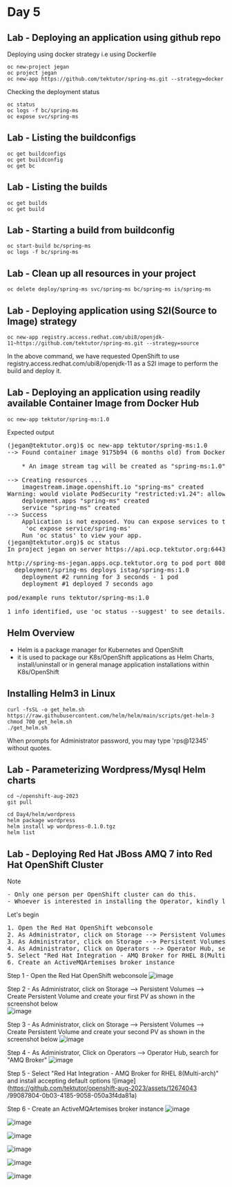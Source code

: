 # Day 5

## Lab - Deploying an application using github repo

Deploying using docker strategy i.e using Dockerfile
```
oc new-project jegan
oc project jegan
oc new-app https://github.com/tektutor/spring-ms.git --strategy=docker
```

Checking the deployment status
```
oc status
oc logs -f bc/spring-ms 
oc expose svc/spring-ms
```

## Lab - Listing the buildconfigs
```
oc get buildconfigs
oc get buildconfig
oc get bc
```

## Lab - Listing the builds
```
oc get builds
oc get build
```

## Lab - Starting a build from buildconfig
```
oc start-build bc/spring-ms
oc logs -f bc/spring-ms
```

## Lab - Clean up all resources in your project
```
oc delete deploy/spring-ms svc/spring-ms bc/spring-ms is/spring-ms
```

## Lab - Deploying application using S2I(Source to Image) strategy
```
oc new-app registry.access.redhat.com/ubi8/openjdk-11~https://github.com/tektutor/spring-ms.git --strategy=source
```
In the above command, we have requested OpenShift to use registry.access.redhat.com/ubi8/openjdk-11 as a S2I image to perform the build and deploy it.

## Lab - Deploying an application using readily available Container Image from Docker Hub
```
oc new-app tektutor/spring-ms:1.0
```

Expected output
<pre>
(jegan@tektutor.org)$ oc new-app tektutor/spring-ms:1.0
--> Found container image 9175b94 (6 months old) from Docker Hub for "tektutor/spring-ms:1.0"

    * An image stream tag will be created as "spring-ms:1.0" that will track this image

--> Creating resources ...
    imagestream.image.openshift.io "spring-ms" created
Warning: would violate PodSecurity "restricted:v1.24": allowPrivilegeEscalation != false (container "spring-ms" must set securityContext.allowPrivilegeEscalation=false), unrestricted capabilities (container "spring-ms" must set securityContext.capabilities.drop=["ALL"]), runAsNonRoot != true (pod or container "spring-ms" must set securityContext.runAsNonRoot=true), seccompProfile (pod or container "spring-ms" must set securityContext.seccompProfile.type to "RuntimeDefault" or "Localhost")
    deployment.apps "spring-ms" created
    service "spring-ms" created
--> Success
    Application is not exposed. You can expose services to the outside world by executing one or more of the commands below:
     'oc expose service/spring-ms' 
    Run 'oc status' to view your app.
(jegan@tektutor.org)$ oc status
In project jegan on server https://api.ocp.tektutor.org:6443

http://spring-ms-jegan.apps.ocp.tektutor.org to pod port 8080-tcp (svc/spring-ms)
  deployment/spring-ms deploys istag/spring-ms:1.0 
    deployment #2 running for 3 seconds - 1 pod
    deployment #1 deployed 7 seconds ago

pod/example runs tektutor/spring-ms:1.0

1 info identified, use 'oc status --suggest' to see details.
</pre>



## Helm Overview
- Helm is a package manager for Kubernetes and OpenShift
- it is used to package our K8s/OpenShift applications as Helm Charts, install/uninstall or in general manage application installations within K8s/OpenShift

## Installing Helm3 in Linux
```
curl -fsSL -o get_helm.sh https://raw.githubusercontent.com/helm/helm/main/scripts/get-helm-3
chmod 700 get_helm.sh
./get_helm.sh
```
When prompts for Administrator password, you may type 'rps@12345' without quotes.

## Lab - Parameterizing Wordpress/Mysql Helm charts
```
cd ~/openshift-aug-2023
git pull

cd Day4/helm/wordpress
helm package wordpress
helm install wp wordpress-0.1.0.tgz
helm list
```

## Lab - Deploying Red Hat JBoss AMQ 7 into Red Hat OpenShift Cluster

Note 
<pre>
- Only one person per OpenShift cluster can do this.
- Whoever is interested in installing the Operator, kindly leave a message via WebEx and let other participants know about the same to avoid conflicts, thanks!
</pre>

Let's begin
<pre>
1. Open the Red Hat OpenShift webconsole
2. As Administrator, click on Storage --> Persistent Volumes --> Create Persistent Volume and create your first PV as shown in the screenshot below  
3. As Administrator, click on Storage --> Persistent Volumes --> Create Persistent Volume and create your second PV as shown in the screenshot below     
4. As Administrator, Click on Operators --> Operator Hub, search for "AMQ Broker"
5. Select "Red Hat Integration - AMQ Broker for RHEL 8(Multi-arch)" and install accepting default options
6. Create an ActiveMQArtemises broker instance
</pre>
Step 1 - Open the Red Hat OpenShift webconsole
![image](https://github.com/tektutor/openshift-aug-2023/assets/12674043/9d4116a0-9bc6-473b-8996-64f4a2a29a32)

Step 2 - As Administrator, click on Storage --> Persistent Volumes --> Create Persistent Volume and create your first PV as shown in the screenshot below  
![image](https://github.com/tektutor/openshift-aug-2023/assets/12674043/242f0348-98f0-4fc8-8562-d259ad3dd9bb)


Step 3 - As Administrator, click on Storage --> Persistent Volumes --> Create Persistent Volume and create your second PV as shown in the screenshot below 
![image](https://github.com/tektutor/openshift-aug-2023/assets/12674043/3972d4e7-a752-49d2-b60d-9eb043ff444b)


Step 4 - As Administrator, Click on Operators --> Operator Hub, search for "AMQ Broker"
![image](https://github.com/tektutor/openshift-aug-2023/assets/12674043/d8b6e8bb-e4ef-4ef4-b5e4-be8eea78993b)

Step 5 - Select "Red Hat Integration - AMQ Broker for RHEL 8(Multi-arch)" and install accepting default options
![image](https://github.com/tektutor/openshift-aug-2023/assets/12674043
/99087804-0b03-4185-9058-050a3f4da81a)

Step 6 - Create an ActiveMQArtemises broker instance
![image](https://github.com/tektutor/openshift-aug-2023/assets/12674043/d23e0375-0614-41a9-87a1-f22c37f9a428)

![image](https://github.com/tektutor/openshift-aug-2023/assets/12674043/81b25df8-23d0-4a03-82b6-fe622974b601)

![image](https://github.com/tektutor/openshift-aug-2023/assets/12674043/1baecc4b-ccf8-4ebd-bad4-2e479602dee9)

![image](https://github.com/tektutor/openshift-aug-2023/assets/12674043/001d66a1-2f3e-4c20-956c-4af842169c76)

![image](https://github.com/tektutor/openshift-aug-2023/assets/12674043/b76afad4-c453-4149-9c41-6c50d4f4e75f)

![image](https://github.com/tektutor/openshift-aug-2023/assets/12674043/f4d4e64c-0585-43e8-a07e-0f93beb1acb0)




